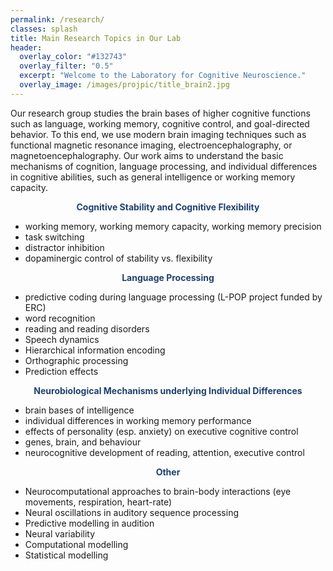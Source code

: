 ```yaml
---
permalink: /research/
classes: splash
title: Main Research Topics in Our Lab
header:
  overlay_color: "#132743"
  overlay_filter: "0.5"
  excerpt: "Welcome to the Laboratory for Cognitive Neuroscience."
  overlay_image: /images/projpic/title_brain2.jpg
---
```

<style>
.centeralign2 {
  text-align: center;
  color: #1F416F;
  font-weight: bold;
}

#boxcolor {
  background-color: #1F416F ;
  padding: 50px;
} 
.white {
  color: white;
}


</style>

<p>Our research group studies the brain bases of higher cognitive functions such as language, working memory, cognitive control, and goal-directed behavior. To this end, we use modern brain imaging techniques such as functional magnetic resonance imaging, electroencephalography, or magnetoencephalography. Our work aims to understand the basic mechanisms of cognition, language processing, and individual differences in cognitive abilities, such as general intelligence or working memory capacity. </p>
<div class="container">
  <div class="row">
      <div class="col-md-6" >
<p class=centeralign2> Cognitive Stability and Cognitive Flexibility</p>
<ul>
<li>working memory, working memory capacity, working memory precision</li>
<li>task switching</li>
<li>distractor inhibition</li>
<li>dopaminergic control of stability vs. flexibility</li>
</ul>
</div>

 <div class="col-md-6">
<p class=centeralign2> Language Processing</p>
<ul>
<li>predictive coding during language processing (L-POP project funded by ERC)</li>
<li>word recognition</li>
<li>reading and reading disorders</li>
<li>Speech dynamics</li>
<li>Hierarchical information encoding  </li>
<li>Orthographic processing</li>
<li>Prediction effects</li>
</ul>
</div>

 <div class="col-md-6">
<p class=centeralign2> Neurobiological Mechanisms underlying Individual Differences</p>
<ul>
<li>brain bases of intelligence</li>
<li>individual differences in working memory performance</li>
<li>effects of personality (esp. anxiety) on executive cognitive control</li>
<li>genes, brain, and behaviour</li>
<li>neurocognitive development of reading, attention, executive control</li>
</ul>
</div>

<div class="col-md-6" >
<p class=centeralign2> Other</p>
<ul>
<li>Neurocomputational approaches to brain-body interactions (eye movements, respiration, heart-rate)</li>
<li>Neural oscillations in auditory sequence processing</li>
<li>Predictive modelling in audition </li>
<li>Neural variability</li>
<li>Computational modelling</li>
<li>Statistical modelling</li>
</ul>
</div>
</div>
</div>